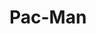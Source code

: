 # Pac-Man

<style>

    body{
    }
    .wrap{
        margin-left: auto;
        margin-right: auto;
    }

    canvas{
        display: none;
        border-style: solid;
        border-width: 10px;
        border-color: ##1C2CE3;
    }
    canvas:focus{
        outline: none;
    }
